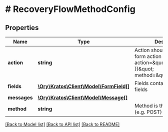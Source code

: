 # # RecoveryFlowMethodConfig

## Properties

Name | Type | Description | Notes
------------ | ------------- | ------------- | -------------
**action** | **string** | Action should be used as the form action URL &#x60;&lt;form action&#x3D;\&quot;{{ .Action }}\&quot; method&#x3D;\&quot;post\&quot;&gt;&#x60;. |
**fields** | [**\Ory\Kratos\Client\Model\FormField[]**](FormField.md) | Fields contains multiple fields |
**messages** | [**\Ory\Kratos\Client\Model\Message[]**](Message.md) |  | [optional]
**method** | **string** | Method is the form method (e.g. POST) |

[[Back to Model list]](../../README.md#models) [[Back to API list]](../../README.md#endpoints) [[Back to README]](../../README.md)
